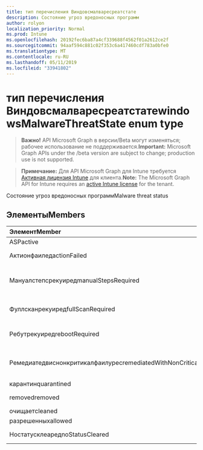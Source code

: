 ```yaml
---
title: тип перечисления Виндовсмалваресреатстате
description: Состояние угроз вредоносных программ
author: rolyon
localization_priority: Normal
ms.prod: Intune
ms.openlocfilehash: 20192fec6ba87a4cf339688f4562f01a2612ce2f
ms.sourcegitcommit: 94aaf594c881c02f353c6a417460cdf783a0bfe0
ms.translationtype: MT
ms.contentlocale: ru-RU
ms.lasthandoff: 05/11/2019
ms.locfileid: "33941802"
---
```

# <a name="windowsmalwarethreatstate-enum-type"></a><span data-ttu-id="55876-103">тип перечисления Виндовсмалваресреатстате</span><span class="sxs-lookup"><span data-stu-id="55876-103">windowsMalwareThreatState enum type</span></span>

> <span data-ttu-id="55876-104">**Важно!** API Microsoft Graph в версии/Beta могут изменяться; рабочее использование не поддерживается.</span><span class="sxs-lookup"><span data-stu-id="55876-104">**Important:** Microsoft Graph APIs under the /beta version are subject to change; production use is not supported.</span></span>

> <span data-ttu-id="55876-105">**Примечание:** Для API Microsoft Graph для Intune требуется [Активная лицензия Intune](https://go.microsoft.com/fwlink/?linkid=839381) для клиента.</span><span class="sxs-lookup"><span data-stu-id="55876-105">**Note:** The Microsoft Graph API for Intune requires an [active Intune license](https://go.microsoft.com/fwlink/?linkid=839381) for the tenant.</span></span>

<span data-ttu-id="55876-106">Состояние угроз вредоносных программ</span><span class="sxs-lookup"><span data-stu-id="55876-106">Malware threat status</span></span>

## <a name="members"></a><span data-ttu-id="55876-107">Элементы</span><span class="sxs-lookup"><span data-stu-id="55876-107">Members</span></span>
|<span data-ttu-id="55876-108">Элемент</span><span class="sxs-lookup"><span data-stu-id="55876-108">Member</span></span>|<span data-ttu-id="55876-109">Значение</span><span class="sxs-lookup"><span data-stu-id="55876-109">Value</span></span>|<span data-ttu-id="55876-110">Описание</span><span class="sxs-lookup"><span data-stu-id="55876-110">Description</span></span>|
|:---|:---|:---|
|<span data-ttu-id="55876-111">ASP</span><span class="sxs-lookup"><span data-stu-id="55876-111">active</span></span>|<span data-ttu-id="55876-112">нуль</span><span class="sxs-lookup"><span data-stu-id="55876-112">0</span></span>|<span data-ttu-id="55876-113">Активное</span><span class="sxs-lookup"><span data-stu-id="55876-113">Active</span></span>|
|<span data-ttu-id="55876-114">Актионфаилед</span><span class="sxs-lookup"><span data-stu-id="55876-114">actionFailed</span></span>|<span data-ttu-id="55876-115">1,1</span><span class="sxs-lookup"><span data-stu-id="55876-115">1</span></span>|<span data-ttu-id="55876-116">Не удалось выполнить действие</span><span class="sxs-lookup"><span data-stu-id="55876-116">Action failed</span></span>|
|<span data-ttu-id="55876-117">Мануалстепсрекуиред</span><span class="sxs-lookup"><span data-stu-id="55876-117">manualStepsRequired</span></span>|<span data-ttu-id="55876-118">2</span><span class="sxs-lookup"><span data-stu-id="55876-118">2</span></span>|<span data-ttu-id="55876-119">Требуются действия, выполняемые вручную</span><span class="sxs-lookup"><span data-stu-id="55876-119">Manual steps required</span></span>|
|<span data-ttu-id="55876-120">Фуллсканрекуиред</span><span class="sxs-lookup"><span data-stu-id="55876-120">fullScanRequired</span></span>|<span data-ttu-id="55876-121">4</span><span class="sxs-lookup"><span data-stu-id="55876-121">3</span></span>|<span data-ttu-id="55876-122">Необходима полная проверка</span><span class="sxs-lookup"><span data-stu-id="55876-122">Full scan required</span></span>|
|<span data-ttu-id="55876-123">Ребутрекуиред</span><span class="sxs-lookup"><span data-stu-id="55876-123">rebootRequired</span></span>|<span data-ttu-id="55876-124">SP4</span><span class="sxs-lookup"><span data-stu-id="55876-124">4</span></span>|<span data-ttu-id="55876-125">Требуется перезагрузка</span><span class="sxs-lookup"><span data-stu-id="55876-125">Reboot required</span></span>|
|<span data-ttu-id="55876-126">Ремедиатедвиснонкритикалфаилурес</span><span class="sxs-lookup"><span data-stu-id="55876-126">remediatedWithNonCriticalFailures</span></span>|<span data-ttu-id="55876-127">17:00</span><span class="sxs-lookup"><span data-stu-id="55876-127">5</span></span>|<span data-ttu-id="55876-128">Исправлены ошибки, не связанные с критическими</span><span class="sxs-lookup"><span data-stu-id="55876-128">Remediated with non critical failures</span></span> |
|<span data-ttu-id="55876-129">карантин</span><span class="sxs-lookup"><span data-stu-id="55876-129">quarantined</span></span>|<span data-ttu-id="55876-130">6 </span><span class="sxs-lookup"><span data-stu-id="55876-130">6</span></span>|<span data-ttu-id="55876-131">Карантин</span><span class="sxs-lookup"><span data-stu-id="55876-131">Quarantined</span></span>|
|<span data-ttu-id="55876-132">removed</span><span class="sxs-lookup"><span data-stu-id="55876-132">removed</span></span>|<span data-ttu-id="55876-133">7 </span><span class="sxs-lookup"><span data-stu-id="55876-133">7</span></span>|<span data-ttu-id="55876-134">Удаленные элементы</span><span class="sxs-lookup"><span data-stu-id="55876-134">Removed</span></span>|
|<span data-ttu-id="55876-135">очищает</span><span class="sxs-lookup"><span data-stu-id="55876-135">cleaned</span></span>|<span data-ttu-id="55876-136">8 </span><span class="sxs-lookup"><span data-stu-id="55876-136">8</span></span>|<span data-ttu-id="55876-137">Очищает</span><span class="sxs-lookup"><span data-stu-id="55876-137">Cleaned</span></span>|
|<span data-ttu-id="55876-138">разрешенных</span><span class="sxs-lookup"><span data-stu-id="55876-138">allowed</span></span>|<span data-ttu-id="55876-139">9 </span><span class="sxs-lookup"><span data-stu-id="55876-139">9</span></span>|<span data-ttu-id="55876-140">Разрешено</span><span class="sxs-lookup"><span data-stu-id="55876-140">Allowed</span></span>|
|<span data-ttu-id="55876-141">Ностатусклеаред</span><span class="sxs-lookup"><span data-stu-id="55876-141">noStatusCleared</span></span>|<span data-ttu-id="55876-142">10 </span><span class="sxs-lookup"><span data-stu-id="55876-142">10</span></span>|<span data-ttu-id="55876-143">Без очистки состояния</span><span class="sxs-lookup"><span data-stu-id="55876-143">No status cleared</span></span>|




